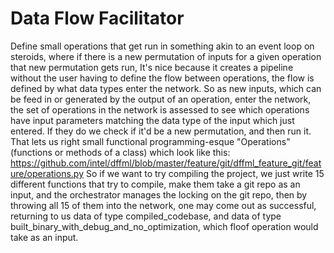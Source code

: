 # Data Flow Facilitator

Define small operations that get run in something akin to an event loop on
steroids, where if there is a new permutation of inputs for a given operation
that new permutation gets run, It's nice because it creates a pipeline without
the user having to define the flow between operations, the flow is defined by
what data types enter the network. So as new inputs, which can be feed in or
generated by the output of an operation, enter the network, the set of
operations in the network is assessed to see which operations have input
parameters matching the data type of the input which just entered. If they do
we check if it'd be a new permutation, and then run it. That lets us right
small functional programming-esque "Operations" (functions or methods of a class)
which look like this:
https://github.com/intel/dffml/blob/master/feature/git/dffml_feature_git/feature/operations.py
So if we want to try compiling the project, we just write 15 different
functions that try to compile, make them take a git repo as an input, and the
orchestrator manages the locking on the git repo, then by throwing all 15 of
them into the network, one may come out as successful, returning to us data of
type compiled_codebase, and data of type
built_binary_with_debug_and_no_optimization, which floof operation would take
as an input.
